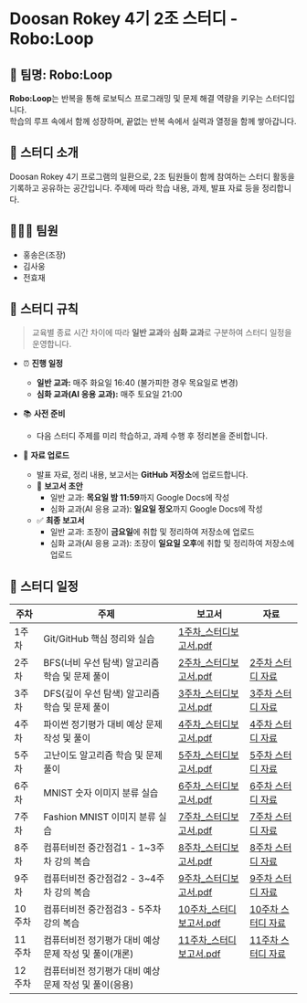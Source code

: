 # Doosan Rokey 4기 2조 스터디 - **Robo:Loop**

## 🤖 팀명: Robo:Loop
**Robo:Loop**는 반복을 통해 로보틱스 프로그래밍 및 문제 해결 역량을 키우는 스터디입니다.  
학습의 루프 속에서 함께 성장하며, 끝없는 반복 속에서 실력과 열정을 함께 쌓아갑니다.

## 📌 스터디 소개
Doosan Rokey 4기 프로그램의 일환으로, 2조 팀원들이 함께 참여하는 스터디 활동을 기록하고 공유하는 공간입니다. 주제에 따라 학습 내용, 과제, 발표 자료 등을 정리합니다.

## 🧑‍🤝‍🧑 팀원
- 홍송은(조장)
- 김사웅
- 전효재

## 💬 스터디 규칙
> 교육별 종료 시간 차이에 따라 **일반 교과**와 **심화 교과**로 구분하여 스터디 일정을 운영합니다.
- ⏰ **진행 일정**
  - **일반 교과:** 매주 화요일 16:40 (불가피한 경우 목요일로 변경)
  - **심화 교과(AI 응용 교과):** 매주 토요일 21:00

- 📚 **사전 준비**
  - 다음 스터디 주제를 미리 학습하고, 과제 수행 후 정리본을 준비합니다.

- 📝 **자료 업로드**
  - 발표 자료, 정리 내용, 보고서는 **GitHub 저장소**에 업로드합니다.
  - 📄 **보고서 초안**
    - 일반 교과: **목요일 밤 11:59**까지 Google Docs에 작성
    - 심화 교과(AI 응용 교과): **일요일 정오**까지 Google Docs에 작성
  - ✅ **최종 보고서**
    - 일반 교과: 조장이 **금요일**에 취합 및 정리하여 저장소에 업로드
    - 심화 교과(AI 응용 교과): 조장이 **일요일 오후**에 취합 및 정리하여 저장소에 업로드

## 📅 스터디 일정
| 주차 | 주제 | 보고서 | 자료 |
|------|------|------|--------|
| 1주차 | Git/GitHub 핵심 정리와 실습 | [1주차_스터디보고서.pdf](./reports/report_week1.pdf) |
| 2주차 | BFS(너비 우선 탐색) 알고리즘 학습 및 문제 풀이 | [2주차_스터디보고서.pdf](./reports/report_week2.pdf) | [2주차 스터디 자료](./codes/week2_BFS) |
| 3주차 | DFS(깊이 우선 탐색) 알고리즘 학습 및 문제 풀이 | [3주차_스터디보고서.pdf](./reports/report_week3.pdf) | [3주차 스터디 자료](./codes/week3_DFS) |
| 4주차 | 파이썬 정기평가 대비 예상 문제 작성 및 풀이 | [4주차_스터디보고서.pdf](./reports/report_week4.pdf) | [4주차 스터디 자료](./codes/week4_PythonTest) |
| 5주차 | 고난이도 알고리즘 학습 및 문제 풀이 | [5주차_스터디보고서.pdf](./reports/report_week5.pdf) | [5주차 스터디 자료](./codes/week5_AlgorithmPractice) |
| 6주차 | MNIST 숫자 이미지 분류 실습 | [6주차_스터디보고서.pdf](./reports/report_week6.pdf) | [6주차 스터디 자료](./codes/week6_MNIST) |
| 7주차 | Fashion MNIST 이미지 분류 실습 | [7주차_스터디보고서.pdf](./reports/report_week7.pdf) | [7주차 스터디 자료](./codes/week7_FashionMNIST) |
| 8주차 | 컴퓨터비전 중간점검1 - 1~3주차 강의 복습| [8주차_스터디보고서.pdf](./reports/report_week8.pdf) | [8주차 스터디 자료](./codes/week8_ComputerVision_1_3) |
| 9주차 | 컴퓨터비전 중간점검2 - 3~4주차 강의 복습| [9주차_스터디보고서.pdf](./reports/report_week9.pdf) | [9주차 스터디 자료](./codes/week9_ComputerVision_3_4) |
| 10주차 | 컴퓨터비전 중간점검3 - 5주차 강의 복습| [10주차_스터디보고서.pdf](./reports/report_week10.pdf) | [10주차 스터디 자료](./codes/week10_ComputerVision_5) |
| 11주차 | 컴퓨터비전 정기평가 대비 예상 문제 작성 및 풀이(개론)| [11주차_스터디보고서.pdf](./reports/report_week11.pdf) | [11주차 스터디 자료](./codes/week11_ComputerVision_Test1) |
| 12주차 | 컴퓨터비전 정기평가 대비 예상 문제 작성 및 풀이(응용)|
